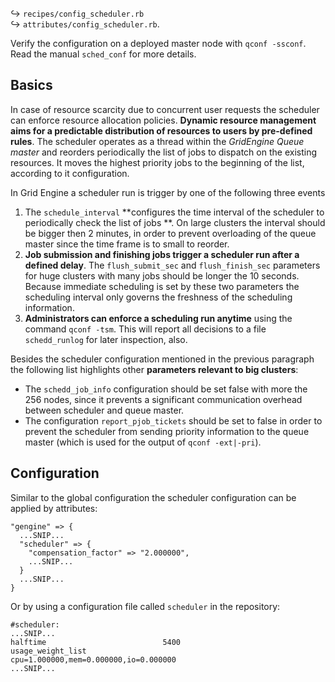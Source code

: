 ↪ `recipes/config_scheduler.rb`  
↪ `attributes/config_scheduler.rb`. 

Verify the configuration on a deployed master node with `qconf -ssconf`. Read the manual `sched_conf` for more details. 

## Basics 

In case of resource scarcity due to concurrent user requests the scheduler can enforce resource allocation policies. **Dynamic resource management aims for a predictable distribution of resources to users by pre-defined rules**. The scheduler operates as a thread within the _GridEngine Queue master_ and reorders periodically the list of jobs to dispatch on the existing resources. It moves the highest priority jobs to the beginning of the list, according to it configuration. 

In Grid Engine a scheduler run is trigger by one of the following three events

1. The `schedule_interval` **configures the time interval of the scheduler to periodically check the list of jobs **. On large clusters the interval should be bigger then 2 minutes, in order to prevent overloading of the queue master since the time frame is to small to reorder.
2. **Job submission and finishing jobs trigger a scheduler run after a defined delay**. The `flush_submit_sec` and `flush_finish_sec` parameters for huge clusters with many jobs should be longer the 10 seconds. Because immediate scheduling is set by these two parameters the scheduling interval only governs the freshness of the scheduling information.
3. **Administrators can enforce a scheduling run anytime** using the command `qconf -tsm`. This will report all  decisions to a file `schedd_runlog` for later inspection, also. 

Besides the scheduler configuration mentioned in the previous paragraph the following list highlights other **parameters relevant to big clusters**:

* The `schedd_job_info` configuration should be set false with more the 256 nodes, since it prevents a significant communication overhead between scheduler and queue master.
* The configuration `report_pjob_tickets` should be set to false in order to prevent the scheduler from sending priority information to the queue master (which is used for the output of `qconf -ext|-pri`).

## Configuration

Similar to the global configuration the scheduler configuration can be applied by attributes:

    "gengine" => {
      ...SNIP...
      "scheduler" => {
        "compensation_factor" => "2.000000",
        ...SNIP...
      }
      ...SNIP...
    }

Or by using a configuration file called `scheduler` in the repository:

    #scheduler:
    ...SNIP...
    halftime                          5400
    usage_weight_list                 cpu=1.000000,mem=0.000000,io=0.000000
    ...SNIP...

